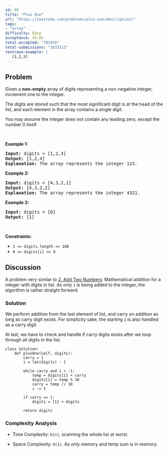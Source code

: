 ```yaml
---
id: 66
title: "Plus One"
url: "https://leetcode.com/problems/plus-one/description/"
tags:
- "array"
difficulty: Easy
acceptance: 43.0%
total-accepted: "701438"
total-submissions: "1633112"
testcase-example: |
   [1,2,3]
---
```


## Problem

<p>Given a <strong>non-empty</strong> array of digits&nbsp;representing a non-negative integer, increment&nbsp;one to the integer.</p>

<p>The digits are stored such that the most significant digit is at the head of the list, and each element in the array contains a single digit.</p>

<p>You may assume the integer does not contain any leading zero, except the number 0 itself.</p>

<p>&nbsp;</p>
<p><strong>Example 1:</strong></p>

<pre>
<strong>Input:</strong> digits = [1,2,3]
<strong>Output:</strong> [1,2,4]
<strong>Explanation:</strong> The array represents the integer 123.
</pre>

<p><strong>Example 2:</strong></p>

<pre>
<strong>Input:</strong> digits = [4,3,2,1]
<strong>Output:</strong> [4,3,2,2]
<strong>Explanation:</strong> The array represents the integer 4321.
</pre>

<p><strong>Example 3:</strong></p>

<pre>
<strong>Input:</strong> digits = [0]
<strong>Output:</strong> [1]
</pre>

<p>&nbsp;</p>
<p><strong>Constraints:</strong></p>

<ul>
	<li><code>1 &lt;= digits.length &lt;= 100</code></li>
	<li><code>0 &lt;= digits[i] &lt;= 9</code></li>
</ul>

## Discussion

A problem very similar to [2. Add Two Numbers](./2_add-two-numbers.md):
Mathematical addition for a integer with digits in list. As only `1` is being
added to the integer, the algorithm is rather straight forward.

### Solution

We perform addition from the last element of list, and carry on addition as long
as carry digit exists. For simplicity sake, the starting `1` is also
handled as a carry digit.

At last, we have to check and handle if carry digits exists after we
loop through all digits in the list.

```py3
class Solution:
    def plusOne(self, digits):
        carry = 1
        i = len(digits) - 1

        while carry and i > -1:
            temp = digits[i] + carry
            digits[i] = temp % 10
            carry = temp // 10
            i -= 1

        if carry == 1:
            digits = [1] + digits

        return digits
```

### Complexity Analysis

- Time Complexity: `O(n)`, scanning the whole list at worst.

- Space Complexity: `O(1)`. As only memory and temp sum is in memory.
